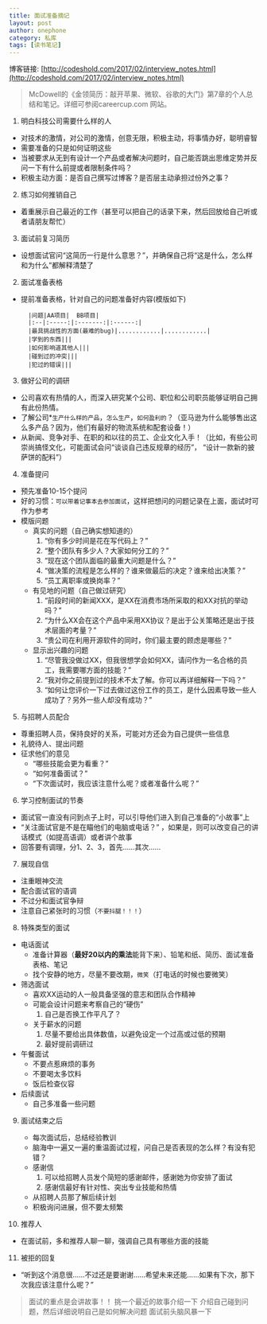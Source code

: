 ```yaml
---
title: 面试准备摘记
layout: post
author: onephone
category: 私库
tags: [读书笔记]
---
```

博客链接: [http://codeshold.com/2017/02/interview_notes.html](http://codeshold.com/2017/02/interview_notes.html)

> McDowell的《金领简历：敲开苹果、微软、谷歌的大门》第7章的个人总结和笔记。详细可参阅careercup.com 网站。


1. 明白科技公司需要什么样的人
- 对技术的激情，对公司的激情，创意无限，积极主动，将事情办好，聪明睿智
- 需要准备的只是如何证明这些
- 当被要求从无到有设计一个产品或者解决问题时，自己能否跳出思维定势并反问一下有什么前提或者限制条件吗？
- 积极主动方面：是否自己撰写过博客？是否层主动承担过份外之事？

2. 练习如何推销自己
- 着重展示自己最近的工作（甚至可以把自己的话录下来，然后回放给自己听或者请朋友帮忙）

3. 面试前复习简历
- 设想面试官问“这简历一行是什么意思？”，并确保自己将“这是什么，怎么样和为什么”都解释清楚了

2. 面试准备表格
- 提前准备表格，针对自己的问题准备好内容(模版如下)

        |问题|AA项目|  BB项目|
        |:--|:-----:|:-------:|:------:|
        |最具挑战性的方面(最难的bug)|............|............|
        |学到的东西|||
        |如何影响道其他人|||
        |碰到过的冲突|||
        |犯过的错误|||

3. 做好公司的调研
- 公司喜欢有热情的人，而深入研究某个公司、职位和公司职员能够证明自己拥有此份热情。
- 了解公司*`生产什么样的产品`，`怎么生产`，`如何盈利的`？（亚马逊为什么能够售出这么多产品？因为，他们有最好的物流系统和配套设备！）
- 从新闻、竞争对手、在职的和以往的员工、企业文化入手！（比如，有些公司崇尚搞怪文化，可能面试会问“谈谈自己违反规章的经历”， “设计一款新的披萨饼的配料”）

4. 准备提问
- 预先准备10-15个提问
- 好的习惯：`可以带着记事本去参加面试`，这样把想问的问题记录在上面，面试时可作为参考
- 模版问题
    - 真实的问题（自己确实想知道的）
        1. “你有多少时间是花在写代码上？”
        2. “整个团队有多少人？大家如何分工的？”
        3. ”现在这个团队面临的最重大问题是什么？”
        4. “做决策的流程是怎么样的？谁来做最后的决定？谁来给出决策？”
        5. “员工离职率或换岗率？”
    - 有见地的问题（自己做过研究）
        1. “前段时间的新闻XXX，是XX在消费市场所采取的和XX对抗的举动吗？”
        2. “为什么XX会在这个产品中采用XX协议？是出于公关策略还是出于技术层面的考量？”
        3. “贵公司在利用开源软件的同时，你们最主要的顾虑是哪些？”
    - 显示出兴趣的问题
        1. “尽管我没做过XX，但我很想学会如何XX，请问作为一名合格的员工，我需要哪方面的技能？”
        2. “我对你之前提到过的技术不太了解。你可以再详细解释一下吗？”
        3. “如何让您评价一下过去做过这份工作的员工，是什么因素导致一些人成功了？另外一些人却没有成功？”

5. 与招聘人员配合
- 尊重招聘人员，保持良好的关系，可能对方还会为自己提供一些信息
- 礼貌待人、提出问题
- 征求他们的意见
    - “哪些技能会更为看重？”
    - “如何准备面试？”
    - “下次面试时，我应该注意什么呢？或者准备什么呢？”

6. 学习控制面试的节奏
- 面试官一直没有问到点子上时，可以引导他们进入到自己准备的“小故事”上
- “关注面试官是不是在瞄他们的电脑或电话？” ，如果是，则可以改变自己的讲话模式（如提高语调）或者讲个故事
- 回答要有调理，分1、2、3，首先……其次……

7. 展现自信
- 注重眼神交流
- 配合面试官的语调
- 不过分和面试官争辩
- 注意自己紧张时的习惯（`不要抖腿！！！`）

8. 特殊类型的面试
- 电话面试
    - 准备计算器（**最好20以内的乘法**能背下来）、铅笔和纸、简历、面试准备表格、笔记
    - 找个安静的地方，尽量不要改期，`微笑`（打电话的时候也要微笑）
- 筛选面试
    - 喜欢XX运动的人一般具备坚强的意志和团队合作精神
    - 可能会设计问题来考察自己的“硬伤”
        1. 自己是否换工作平凡了？
    - 关于薪水的问题
        1. 尽量不要给出具体数值，以避免设定一个过高或过低的预期
        2. 最好提前调研过
- 午餐面试
    - 不要点惹麻烦的事务
    - 不要喝太多饮料
    - 饭后检查仪容
- 后续面试
    - 自己多准备一些问题

9. 面试结束之后
    - 每次面试后，总结经验教训
    - 脑海中一遍又一遍的重温面试过程，问自己是否表现的怎么样？有没有犯错？
    - 感谢信
        1. 可以给招聘人员发个简短的感谢邮件，感谢她为你安排了面试
        2. 感谢信最好有针对性、突出专业技能和热情
    - 从招聘人员那了解后续计划
    - 积极询问进展，但不要太频繁

10. 推荐人
- 在面试前，多和推荐人聊一聊，强调自己具有哪些方面的技能

11. 被拒的回复
- “听到这个消息很……不过还是要谢谢……希望未来还能……如果有下次，那下次我应该注意什么呢？”


> 面试的重点是会讲故事！！
挑一个最近的故事介绍一下
介绍自己碰到问题，然后详细说明自己是如何解决问题
面试前头脑风暴一下

